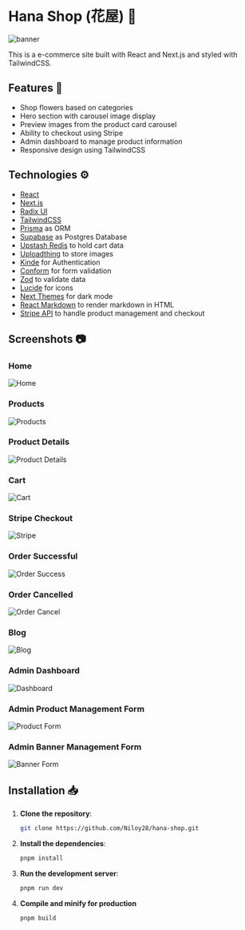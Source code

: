# Hana Shop (花屋) 🌸
![banner](https://github.com/user-attachments/assets/ba4e545b-8c61-4779-8e42-2a458c5d9ac7)

This is a e-commerce site built with React and Next.js and styled with TailwindCSS.

## Features 🎉

- Shop flowers based on categories
- Hero section with carousel image display
- Preview images from the product card carousel
- Ability to checkout using Stripe
- Admin dashboard to manage product information
- Responsive design using TailwindCSS

## Technologies ⚙️
- [React](https://react.dev/)
- [Next.js](https://nextjs.org/)
- [Radix UI](https://www.radix-ui.com/)
- [TailwindCSS](https://tailwindcss.com/)
- [Prisma](https://www.prisma.io/) as ORM
- [Supabase](https://supabase.com/) as Postgres Database
- [Upstash Redis](https://upstash.com/) to hold cart data
- [Uploadthing](https://uploadthing.com/) to store images
- [Kinde](https://kinde.com/) for Authentication
- [Conform](https://conform.guide/) for form validation
- [Zod](https://zod.dev/) to validate data
- [Lucide](https://lucide.dev/) for icons
- [Next Themes](https://github.com/pacocoursey/next-themes) for dark mode
- [React Markdown](https://github.com/remarkjs/react-markdown) to render markdown in HTML
- [Stripe API](https://docs.stripe.com/api?lang=node) to handle product management and checkout

## Screenshots 📷
### Home
![Home](https://github.com/user-attachments/assets/770f2ab8-dc26-447f-b491-c9e7360bdd2f)

### Products
![Products](https://github.com/user-attachments/assets/79599da3-2121-4d23-ad0d-8308b844fc2e)

### Product Details
![Product Details](https://github.com/user-attachments/assets/5bd0b8d2-ca63-4231-ac1e-82db86956944)

### Cart
![Cart](https://github.com/user-attachments/assets/190c6289-e15a-4fe3-a0dc-d00daaca955c)

### Stripe Checkout
![Stripe](https://github.com/user-attachments/assets/c6cc6224-317a-4273-8c9a-747853a6eebb)

### Order Successful
![Order Success](https://github.com/user-attachments/assets/776e9daf-9df1-4c90-8719-10fe7c47e6aa)

### Order Cancelled
![Order Cancel](https://github.com/user-attachments/assets/da9ececa-de2c-4064-938e-292c52e766a3)

### Blog
![Blog](https://github.com/user-attachments/assets/89c52611-1c7d-4804-a521-6a063c7a5ff5)

### Admin Dashboard
![Dashboard](https://github.com/user-attachments/assets/0e566262-d74b-4a9d-9b35-ade78341d2c3)

### Admin Product Management Form
![Product Form](https://github.com/user-attachments/assets/04392603-43fc-42f8-9ada-6afae706f84f)

### Admin Banner Management Form
![Banner Form](https://github.com/user-attachments/assets/bc5a0eac-60ea-484d-b032-2a3163691b3d)

## Installation 📥

1. **Clone the repository**:

   ```bash
   git clone https://github.com/Niloy28/hana-shop.git

   ```

2. **Install the dependencies**:

   ```bash
   pnpm install

   ```

3. **Run the development server**:

   ```bash
   pnpm run dev
   ```

4. **Compile and minify for production**
   ```bash
   pnpm build
   ```
